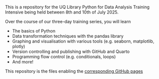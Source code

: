This is a repository for the UQ Library Python for Data Analysis Training Intensive being held between 8th and 10th of July 2025.

Over the course of our three-day training series, you will learn
- The basics of Python
- Data transformation techniques with the pandas library
- Graphing and visualisation with various tools (e.g. seaborn, matplotlib, plotly)
- Version controlling and publishing with GitHub and Quarto
- Programming flow control (e.g. conditionals, loops)
- And more!

This repository is the files enabling the <a href="https://camwest5.github.io/python-training-intensive/setup.html">corresponding GitHub pages</a>